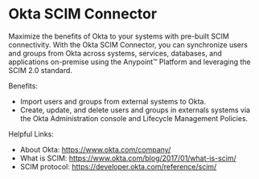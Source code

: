 # Okta SCIM Connector

Maximize the benefits of Okta to your systems with pre-built SCIM connectivity. With the Okta SCIM Connector, you can synchronize users and groups from Okta across systems, services, databases, and applications on-premise using the Anypoint™ Platform and leveraging the SCIM 2.0 standard.

Benefits:
- Import users and groups from external systems to Okta. 
- Create, update, and delete users and groups in externals systems via the Okta Administration console and Lifecycle Management Policies.


Helpful Links:

- About Okta: https://www.okta.com/company/
- What is SCIM: https://www.okta.com/blog/2017/01/what-is-scim/
- SCIM protocol: https://developer.okta.com/reference/scim/

